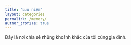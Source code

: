 ```yaml
---
title: "Lưu niệm"
layout: categories
permalink: /memory/
author_profile: true
---
```

Đây là nơi chia sẻ những khoảnh khắc của tôi cùng gia đình.
